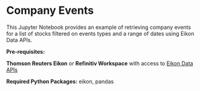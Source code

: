 # Company Events

This Jupyter Notebook provides an example of retrieving company events for a list of stocks filtered on events types and a range of dates using Eikon Data APIs.

**Pre-requisites:** 

**Thomson Reuters Eikon** or **Refinitiv Workspace** with access to [Eikon Data APIs](https://developers.refinitiv.com/eikon-data-apis)

**Required Python Packages:** eikon, pandas 
